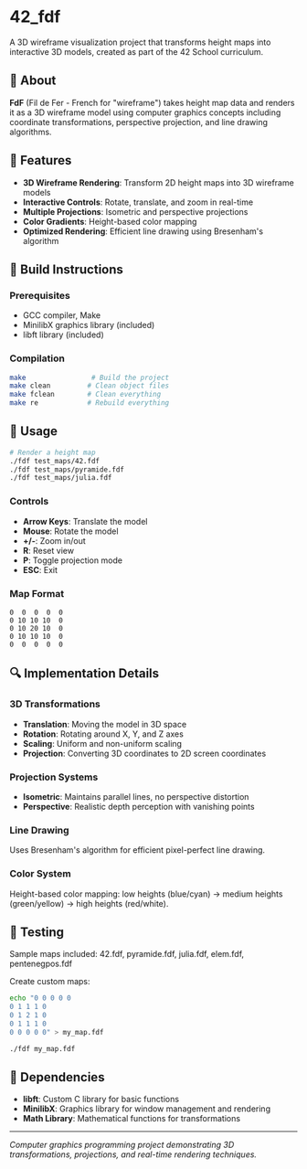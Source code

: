 # 42_fdf

A 3D wireframe visualization project that transforms height maps into interactive 3D models, created as part of the 42 School curriculum.

## 📖 About

**FdF** (Fil de Fer - French for "wireframe") takes height map data and renders it as a 3D wireframe model using computer graphics concepts including coordinate transformations, perspective projection, and line drawing algorithms.

## 🚀 Features

- **3D Wireframe Rendering**: Transform 2D height maps into 3D wireframe models
- **Interactive Controls**: Rotate, translate, and zoom in real-time
- **Multiple Projections**: Isometric and perspective projections
- **Color Gradients**: Height-based color mapping
- **Optimized Rendering**: Efficient line drawing using Bresenham's algorithm

## 🔧 Build Instructions

### Prerequisites

- GCC compiler, Make
- MinilibX graphics library (included)
- libft library (included)

### Compilation

```bash
make                # Build the project
make clean         # Clean object files
make fclean        # Clean everything
make re            # Rebuild everything
```

## 📝 Usage

```bash
# Render a height map
./fdf test_maps/42.fdf
./fdf test_maps/pyramide.fdf
./fdf test_maps/julia.fdf
```

### Controls

- **Arrow Keys**: Translate the model
- **Mouse**: Rotate the model
- **+/-**: Zoom in/out
- **R**: Reset view
- **P**: Toggle projection mode
- **ESC**: Exit

### Map Format

```
0  0  0  0  0
0 10 10 10  0
0 10 20 10  0
0 10 10 10  0
0  0  0  0  0
```

## 🔍 Implementation Details

### 3D Transformations

- **Translation**: Moving the model in 3D space
- **Rotation**: Rotating around X, Y, and Z axes
- **Scaling**: Uniform and non-uniform scaling
- **Projection**: Converting 3D coordinates to 2D screen coordinates

### Projection Systems

- **Isometric**: Maintains parallel lines, no perspective distortion
- **Perspective**: Realistic depth perception with vanishing points

### Line Drawing

Uses Bresenham's algorithm for efficient pixel-perfect line drawing.

### Color System

Height-based color mapping: low heights (blue/cyan) → medium heights (green/yellow) → high heights (red/white).

## 🧪 Testing

Sample maps included: 42.fdf, pyramide.fdf, julia.fdf, elem.fdf, pentenegpos.fdf

Create custom maps:

```bash
echo "0 0 0 0 0
0 1 1 1 0
0 1 2 1 0
0 1 1 1 0
0 0 0 0 0" > my_map.fdf

./fdf my_map.fdf
```

## 🔗 Dependencies

- **libft**: Custom C library for basic functions
- **MinilibX**: Graphics library for window management and rendering
- **Math Library**: Mathematical functions for transformations

---

_Computer graphics programming project demonstrating 3D transformations, projections, and real-time rendering techniques._
